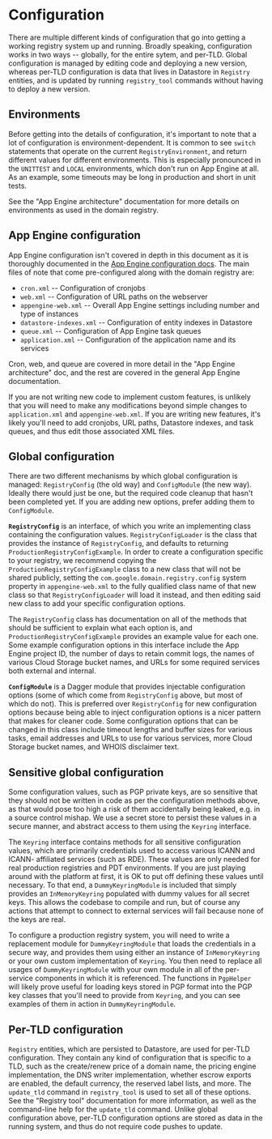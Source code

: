 # Configuration

There are multiple different kinds of configuration that go into getting a
working registry system up and running.  Broadly speaking, configuration works
in two ways -- globally, for the entire sytem, and per-TLD.  Global
configuration is managed by editing code and deploying a new version, whereas
per-TLD configuration is data that lives in Datastore in `Registry` entities,
and is updated by running `registry_tool` commands without having to deploy a
new version.

## Environments

Before getting into the details of configuration, it's important to note that a
lot of configuration is environment-dependent.  It is common to see `switch`
statements that operate on the current `RegistryEnvironment`, and return
different values for different environments.  This is especially pronounced in
the `UNITTEST` and `LOCAL` environments, which don't run on App Engine at all.
As an example, some timeouts may be long in production and short in unit tests.

See the "App Engine architecture" documentation for more details on environments
as used in the domain registry.

## App Engine configuration

App Engine configuration isn't covered in depth in this document as it is
thoroughly documented in the [App Engine configuration docs][app-engine-config].
The main files of note that come pre-configured along with the domain registry
are:

* `cron.xml` -- Configuration of cronjobs
* `web.xml` -- Configuration of URL paths on the webserver
* `appengine-web.xml` -- Overall App Engine settings including number and type
  of instances
* `datastore-indexes.xml` -- Configuration of entity indexes in Datastore
* `queue.xml` -- Configuration of App Engine task queues
* `application.xml` -- Configuration of the application name and its services

Cron, web, and queue are covered in more detail in the "App Engine architecture"
doc, and the rest are covered in the general App Engine documentation.

If you are not writing new code to implement custom features, is unlikely that
you will need to make any modifications beyond simple changes to
`application.xml` and `appengine-web.xml`.  If you are writing new features,
it's likely you'll need to add cronjobs, URL paths, Datastore indexes, and task
queues, and thus edit those associated XML files.

## Global configuration

There are two different mechanisms by which global configuration is managed:
`RegistryConfig` (the old way) and `ConfigModule` (the new way).  Ideally there
would just be one, but the required code cleanup that hasn't been completed yet.
If you are adding new options, prefer adding them to `ConfigModule`.

**`RegistryConfig`** is an interface, of which you write an implementing class
containing the configuration values.  `RegistryConfigLoader` is the class that
provides the instance of `RegistryConfig`, and defaults to returning
`ProductionRegistryConfigExample`.  In order to create a configuration specific
to your registry, we recommend copying the `ProductionRegistryConfigExample`
class to a new class that will not be shared publicly, setting the
`com.google.domain.registry.config` system property in `appengine-web.xml` to
the fully qualified class name of that new class so that `RegistryConfigLoader`
will load it instead, and then editing said new class to add your specific
configuration options.

The `RegistryConfig` class has documentation on all of the methods that should
be sufficient to explain what each option is, and
`ProductionRegistryConfigExample` provides an example value for each one.  Some
example configuration options in this interface include the App Engine project
ID, the number of days to retain commit logs, the names of various Cloud Storage
bucket names, and URLs for some required services both external and internal.

**`ConfigModule`** is a Dagger module that provides injectable configuration
options (some of which come from `RegistryConfig` above, but most of which do
not).  This is preferred over `RegistryConfig` for new configuration options
because being able to inject configuration options is a nicer pattern that makes
for cleaner code.  Some configuration options that can be changed in this class
include timeout lengths and buffer sizes for various tasks, email addresses and
URLs to use for various services, more Cloud Storage bucket names, and WHOIS
disclaimer text.

## Sensitive global configuration

Some configuration values, such as PGP private keys, are so sensitive that they
should not be written in code as per the configuration methods above, as that
would pose too high a risk of them accidentally being leaked, e.g. in a source
control mishap.  We use a secret store to persist these values in a secure
manner, and abstract access to them using the `Keyring` interface.

The `Keyring` interface contains methods for all sensitive configuration values,
which are primarily credentials used to access various ICANN and ICANN-
affiliated services (such as RDE).  These values are only needed for real
production registries and PDT environments.  If you are just playing around with
the platform at first, it is OK to put off defining these values until
necessary.  To that end, a `DummyKeyringModule` is included that simply provides
an `InMemoryKeyring` populated with dummy values for all secret keys.  This
allows the codebase to compile and run, but of course any actions that attempt
to connect to external services will fail because none of the keys are real.

To configure a production registry system, you will need to write a replacement
module for `DummyKeyringModule` that loads the credentials in a secure way, and
provides them using either an instance of `InMemoryKeyring` or your own custom
implementation of `Keyring`.  You then need to replace all usages of
`DummyKeyringModule` with your own module in all of the per-service components
in which it is referenced.  The functions in `PgpHelper` will likely prove
useful for loading keys stored in PGP format into the PGP key classes that
you'll need to provide from `Keyring`, and you can see examples of them in
action in `DummyKeyringModule`.

## Per-TLD configuration

`Registry` entities, which are persisted to Datastore, are used for per-TLD
configuration.  They contain any kind of configuration that is specific to a
TLD, such as the create/renew price of a domain name, the pricing engine
implementation, the DNS writer implementation, whether escrow exports are
enabled, the default currency, the reserved label lists, and more.  The
`update_tld` command in `registry_tool` is used to set all of these options.
See the "Registry tool" documentation for more information, as well as the
command-line help for the `update_tld` command.  Unlike global configuration
above, per-TLD configuration options are stored as data in the running system,
and thus do not require code pushes to update.

[app-engine-config]: https://cloud.google.com/appengine/docs/java/configuration-files

